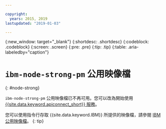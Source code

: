 ```yaml
---

copyright:
  years: 2015, 2019
lastupdated: "2019-01-03"

---
```


{:new_window: target="_blank"}
{:shortdesc: .shortdesc}
{:codeblock: .codeblock}
{:screen: .screen}
{:pre: .pre}
{:tip: .tip}
{:table: .aria-labeledby="caption"}

# `ibm-node-strong-pm` 公用映像檔
{: #node-strong}

`ibm-node-strong-pm` 公用映像檔已不再可用。您可以改為開始使用 [{{site.data.keyword.apiconnect_short}} 服務](/docs/services/apiconnect/index.html#index)。

您可以使用指令行存取 {{site.data.keyword.IBM}} 所提供的映像檔，請參閱 [IBM 公用映像檔](/docs/services/Registry/registry_public_images.html#public_images)。
{: tip}

